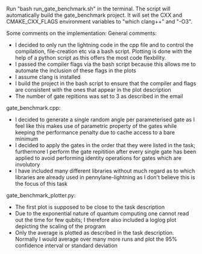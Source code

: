 Run "bash run_gate_benchmark.sh" in the terminal. The script will automatically build the gate_benchmark project.
It will set the CXX and CMAKE_CXX_FLAGS environment variables to "which clang++" and "-O3".

Some comments on the implementation:
General comments: 
* I decided to only run the lightning code in the cpp file and to control the compilation, file-creation etc via a bash script. Plotting is done with the help of a python script as this offers the most code flexbility.
* I passed the compiler flags via the bash script because this allows me to automate the inclusion of these flags in the plots
* I assume clang is installed
* I build the project in the bash script to ensure that the compiler and flags are consistent with the ones that appear in the plot description
* The number of gate repitions was set to 3 as described in the email

gate_benchmark.cpp:
* I decided to generate a single random angle per parameterised gate as I feel like this makes use of parametric property of the gates while keeping the performance penalty due to cache access to a bare minimum
* I decided to apply the gates in the order that they were listed in the task; furthermore I perform the gate repitition after every single gate has been applied to avoid performing identity operations for gates which are involutory
* I have included many different libraries without much regard as to which libraries are already used in pennylane-lightning as I don't believe this is the focus of this task

gate_benchmark_plotter.py:
* The first plot is supposed to be close to the task description
* Due to the exponential nature of quantum computing one cannot read out the time for few qubits; I therefore also included a loglog plot depicting the scaling of the program
* Only the average is plotted as described in the task description. Normally I would average over many more runs and plot the 95% confidence interval or standard deviation
